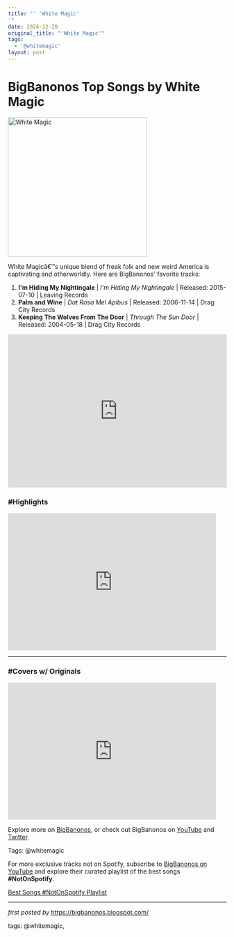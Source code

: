```yaml
---
title: "' 'White Magic'
'"
date: 2024-12-20
original_title: "'White Magic'"
tags:
  - '@whitemagic'
layout: post
---
```

<h1>BigBanonos Top Songs by White Magic</h1>
<div class="separator"> <a href="https://ohmyrocknessdotcom.s3.amazonaws.com/uploads/band/image/172/open-uri20131208-8620-1t7cluu" > <img alt="White Magic" border="0" width="320" data-original-height="480" data-original-width="640" src="https://ohmyrocknessdotcom.s3.amazonaws.com/uploads/band/image/172/open-uri20131208-8620-1t7cluu"/> </a>
</div>
<p>White Magicâ€™s unique blend of freak folk and new weird America is captivating and otherworldly. Here are BigBanonos' favorite tracks:</p> <ol> <li><strong>I'm Hiding My Nightingale</strong> | <em>I'm Hiding My Nightingale</em> | Released: 2015-07-10 | Leaving Records</li> <li><strong>Palm and Wine</strong> | <em>Dat Rosa Mel Apibus</em> | Released: 2006-11-14 | Drag City Records</li> <li><strong>Keeping The Wolves From The Door</strong> | <em>Through The Sun Door</em> | Released: 2004-05-18 | Drag City Records</li>
</ol> <div> <iframe src="https://open.spotify.com/embed/playlist/1q12c6MyzG588Gndff6uiJ?utm_source=generator" width="100%" height="352" frameborder="0" allowfullscreen="" allow="autoplay; clipboard-write; encrypted-media; fullscreen; picture-in-picture" loading="lazy"></iframe>
</div> <h3>#Highlights</h3>
<div> <iframe allowfullscreen="" frameborder="0" height="315" src="https://www.youtube.com/embed/drf8UuofXy0?list=PLtuNtuTatqI3DdhEwLWV_TwzCzjd0gGPH" width="95%"></iframe>
</div>
<hr /> <h3>#Covers w/ Originals</h3>
<div> <iframe allowfullscreen="" frameborder="0" height="315" src="https://www.youtube.com/embed/JFIfA-43zOQ?list=PLtuNtuTatqI0T_GCRVtVWFUSn_PgEFzjS" width="95%"></iframe>
</div> <p>Explore more on <a href="https://bigbanonos.blogspot.com/">BigBanonos</a>, or check out BigBanonos on <a href="https://www.youtube.com/@BigBanonos">YouTube</a> and <a href="https://x.com/bigbanonos">Twitter</a>.</p> <p>Tags: @whitemagic</p>


<!--Subscribe and Playlist Links-->
<div>
    <p>For more exclusive tracks not on Spotify, subscribe to <a href="https://www.youtube.com/@BigBanonos" target="_blank">BigBanonos on YouTube</a> and explore their curated playlist of the best songs <strong>#NotOnSpotify</strong>.</p>
    <p><a href="https://www.youtube.com/playlist?list=PLtuNtuTatqI0kFahUCbtbfenC_ET5O_tr" target="_blank">Best Songs #NotOnSpotify Playlist<br /></a></p></div>

<hr />

<p><em>first posted by</em> <a href="https://bigbanonos.blogspot.com/" rel="noopener" target="_new">https://bigbanonos.blogspot.com/</a></p>

<p>tags: @whitemagic,</p>
